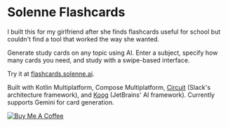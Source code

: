 # Solenne Flashcards

I built this for my girlfriend after she finds flashcards useful for school but couldn't find a tool that worked the way she wanted.

Generate study cards on any topic using AI. Enter a subject, specify how many cards you need, and study with a swipe-based interface.

Try it at [flashcards.solenne.ai](https://flashcards.solenne.ai).

Built with Kotlin Multiplatform, Compose Multiplatform, [Circuit](https://github.com/slackhq/circuit) (Slack's architecture framework), and [Koog](https://github.com/JetBrains/koog) (JetBrains' AI framework). Currently supports Gemini for card generation.

[![Buy Me A Coffee](https://img.shields.io/badge/Buy%20Me%20a%20Coffee-ffdd00?&logo=buy-me-a-coffee&logoColor=black)](https://buymeacoffee.com/simonduchastel)
